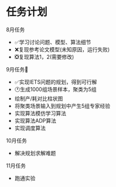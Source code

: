 # 任务计划

8月任务

- ✅学习讨论问题、模型、算法细节
- ❌复现参考论文模型(未知原因，运行失败)
- ❎复现算法1，2(需要修改)

9月任务🚩

- ✅实现IETS问题的规划，得到可行解
- 🕐生成1000组场景样本，聚类为5组
- 绘制产/耗对比柱状图
- 将聚类场景输入到规划中产生5组专家经验
- 实现算法模仿学习算法
- 实现算法ADP算法
- 实现调度算法

10月任务

- 解决规划求解难题

11月任务

- 跑通实验
